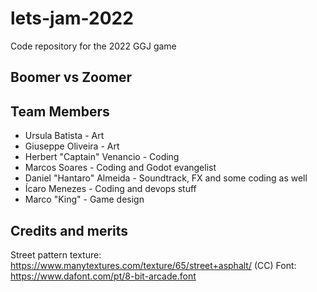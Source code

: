 # lets-jam-2022
Code repository for the 2022 GGJ game

## Boomer vs Zoomer

## Team Members

* Ursula Batista - Art
* Giuseppe Oliveira - Art
* Herbert "Captain" Venancio - Coding
* Marcos Soares - Coding and Godot evangelist
* Daniel "Hantaro" Almeida - Soundtrack, FX and some coding as well
* Ícaro Menezes - Coding and devops stuff
* Marco "King" - Game design

## Credits and merits

Street pattern texture: https://www.manytextures.com/texture/65/street+asphalt/ (CC)
Font: https://www.dafont.com/pt/8-bit-arcade.font


